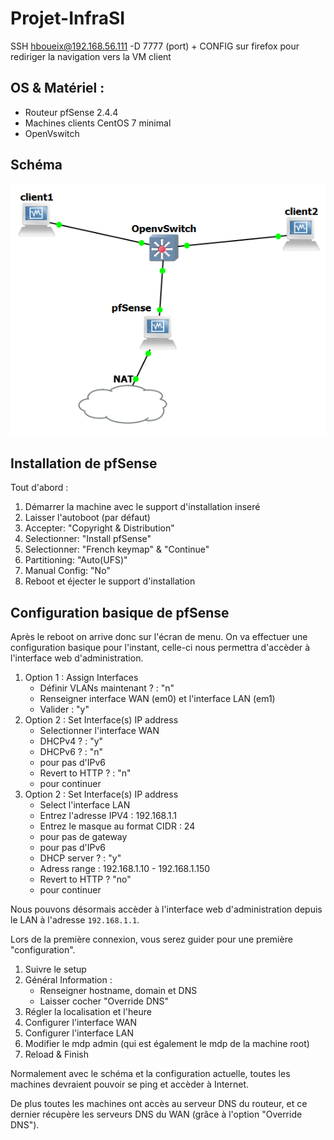 # Projet-InfraSI
  
 SSH hboueix@192.168.56.111 -D 7777 (port) + CONFIG sur firefox pour rediriger la navigation vers la VM client
 
## OS & Matériel :
 
 + Routeur pfSense 2.4.4
 + Machines clients CentOS 7 minimal
 + OpenVswitch
 
## Schéma 
  
<p align="center">
  <img src="./images/schema.PNG" title="Schéma">
</p>
 
## Installation de pfSense

Tout d'abord :  
  
1) Démarrer la machine avec le support d'installation inseré
2) Laisser l'autoboot (par défaut)
3) Accepter: "Copyright & Distribution"
4) Selectionner: "Install pfSense"
5) Selectionner: "French keymap" & "Continue"
6) Partitioning: "Auto(UFS)"
7) Manual Config: "No"
8) Reboot et éjecter le support d'installation 
  

## Configuration basique de pfSense

Après le reboot on arrive donc sur l'écran de menu. On va effectuer une configuration basique pour l'instant, celle-ci nous permettra d'accèder à l'interface web d'administration.   
  
1) Option 1 : Assign Interfaces
    - Définir VLANs maintenant ? : "n"
    - Renseigner interface WAN (em0) et l'interface LAN (em1)
    - Valider : "y"
2) Option 2 : Set Interface(s) IP address
    - Selectionner l'interface WAN
    - DHCPv4 ? : "y"
    - DHCPv6 ? : "n"
    - <Enter> pour pas d'IPv6
    - Revert to HTTP ? : "n"
    - <Enter> pour continuer  
3) Option 2 : Set Interface(s) IP address
    - Select l'interface LAN
    - Entrez l'adresse IPV4 : 192.168.1.1
    - Entrez le masque au format CIDR : 24
    - <Enter> pour pas de gateway
    - <Enter> pour pas d'IPv6
    - DHCP server ? : "y"
    - Adress range : 192.168.1.10 - 192.168.1.150
    - Revert to HTTP ? "no"
    - <Enter> pour continuer
  
Nous pouvons désormais accèder à l'interface web d'administration depuis le LAN à l'adresse `192.168.1.1`.  
  
Lors de la première connexion, vous serez guider pour une première "configuration".

1) Suivre le setup
2) Général Information :
    - Renseigner hostname, domain et DNS
    - Laisser cocher "Override DNS"
3) Régler la localisation et l'heure
4) Configurer l'interface WAN
5) Configurer l'interface LAN
5) Modifier le mdp admin (qui est également le mdp de la machine root)
6) Reload & Finish  
  
Normalement avec le schéma et la configuration actuelle, toutes les machines devraient pouvoir se ping et accèder à Internet.  
  
De plus toutes les machines ont accès au serveur DNS du routeur, et ce dernier récupère les serveurs DNS du WAN (grâce à l'option "Override DNS").







      
  
  
  
  
  
  
  
  
  
  
  
  
 
  





